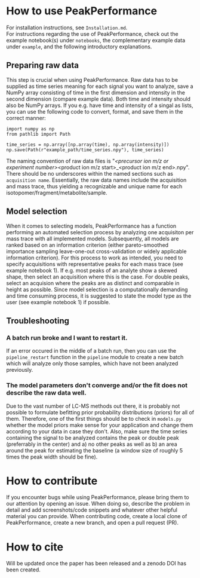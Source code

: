# How to use PeakPerformance
For installation instructions, see `Installation.md`.  
For instructions regarding the use of PeakPerformance, check out the example notebook(s) under `notebooks`, the complementary example data under `example`, and the following introductory explanations.

## Preparing raw data
This step is crucial when using PeakPerformance. Raw data has to be supplied as time series meaning for each signal you want to analyze, save a NumPy array consisting of time in the first dimension and intensity in the second dimension (compare example data). Both time and intensity should also be NumPy arrays. If you e.g. have time and intensity of a singal as lists, you can use the following code to convert, format, and save them in the correct manner:
```
import numpy as np
from pathlib import Path

time_series = np.array([np.array(time), np.array(intensity)])
np.save(Path(r"example_path/time_series.npy"), time_series)
```
The naming convention of raw data files is "<acquisition name>_<precursor ion m/z or experiment number>_<product ion m/z start>_<product ion m/z end>.npy". There should be no underscores within the named sections such as `acquisition name`. Essentially, the raw data names include the acquisition and mass trace, thus yielding a recognizable and unique name for each isotopomer/fragment/metabolite/sample.

## Model selection
When it comes to selecting models, PeakPerformance has a function performing an automated selection process by analyzing one acquisiton per mass trace with all implemented models. Subsequently, all models are ranked based on an information criterion (either pareto-smoothed importance sampling leave-one-out cross-validation or widely applicable information criterion). For this process to work as intended, you need to specify acquisitions with representative peaks for each mass trace (see example notebook 1). If e.g. most peaks of an analyte show a skewed shape, then select an acquisition where this is the case. For double peaks, select an acquision where the peaks are as distinct and comparable in height as possible.
Since model selection is a computationally demanding and time consuming process, it is suggested to state the model type as the user (see example notebook 1) if possible.

## Troubleshooting
### A batch run broke and I want to restart it.
If an error occured in the middle of a batch run, then you can use the `pipeline_restart` function in the `pipeline` module to create a new batch which will analyze only those samples, which have not been analyzed previously.

### The model parameters don't converge and/or the fit does not describe the raw data well.
Due to the vast number of LC-MS methods out there, it is probably not possible to formulate befitting prior probability distributions (priors) for all of them. Therefore, one of the first things should be to check in `models.py` whether the model priors make sense for your application and change them according to your data in case they don't. Also, make sure the time series containing the signal to be analyzed contains the peak or double peak (preferrably in the center) and a) no other peaks as well as b) an area around the peak for estimating the baseline (a window size of roughly 5 times the peak width should be fine).

# How to contribute
If you encounter bugs while using PeakPerformance, please bring them to our attention by opening an issue. When doing so, describe the problem in detail and add screenshots/code snippets and whatever other helpful material you can provide.
When contributing code, create a local clone of PeakPerformance, create a new branch, and open a pull request (PR).

# How to cite
Will be updated once the paper has been released and a zenodo DOI has been created.
